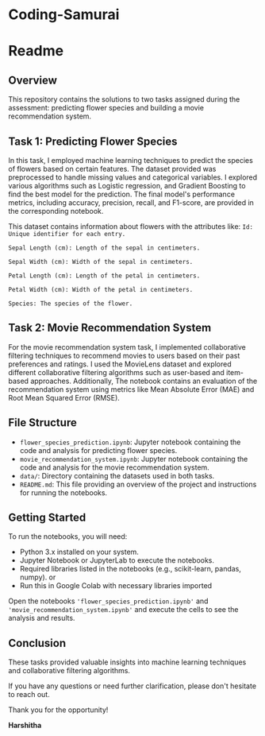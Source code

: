 # Coding-Samurai

# Readme

## Overview
This repository contains the solutions to two tasks assigned during the assessment: predicting flower species and building a movie recommendation system.

## Task 1: Predicting Flower Species
In this task, I employed machine learning techniques to predict the species of flowers based on certain features. The dataset provided was preprocessed to handle missing values and categorical variables. I explored various algorithms such as Logistic regression, and Gradient Boosting to find the best model for the prediction. The final model's performance metrics, including accuracy, precision, recall, and F1-score, are provided in the corresponding notebook.

This dataset contains information about flowers with the attributes like:
`Id: Unique identifier for each entry.`

`Sepal Length (cm): Length of the sepal in centimeters.`

`Sepal Width (cm): Width of the sepal in centimeters.`

`Petal Length (cm): Length of the petal in centimeters.`

`Petal Width (cm): Width of the petal in centimeters.`

`Species: The species of the flower.`

## Task 2: Movie Recommendation System
For the movie recommendation system task, I implemented collaborative filtering techniques to recommend movies to users based on their past preferences and ratings. I used the MovieLens dataset and explored different collaborative filtering algorithms such as user-based and item-based approaches. Additionally, The notebook contains an evaluation of the recommendation system using metrics like Mean Absolute Error (MAE) and Root Mean Squared Error (RMSE).

## File Structure
- `flower_species_prediction.ipynb`: Jupyter notebook containing the code and analysis for predicting flower species.
- `movie_recommendation_system.ipynb`: Jupyter notebook containing the code and analysis for the movie recommendation system.
- `data/`: Directory containing the datasets used in both tasks.
- `README.md`: This file providing an overview of the project and instructions for running the notebooks.

## Getting Started
To run the notebooks, you will need:
- Python 3.x installed on your system.
- Jupyter Notebook or JupyterLab to execute the notebooks.
- Required libraries listed in the notebooks (e.g., scikit-learn, pandas, numpy).
or
- Run this in Google Colab with necessary libraries imported


Open the notebooks `'flower_species_prediction.ipynb'` and `'movie_recommendation_system.ipynb'` and execute the cells to see the analysis and results.

## Conclusion
These tasks provided valuable insights into machine learning techniques and collaborative filtering algorithms.

If you have any questions or need further clarification, please don't hesitate to reach out.

Thank you for the opportunity!

**Harshitha**
